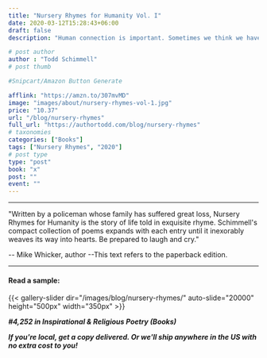 ```yaml
---
title: "Nursery Rhymes for Humanity Vol. I"
date: 2020-03-12T15:28:43+06:00
draft: false
description: "Human connection is important. Sometimes we think we have to fight alone because no one knows what we are dealing with or couldn't possibly share our feelings. Through a series of poems in rhyme, this book chips away at those labels that make us feel trapped or isolated by showing the common bonds and emotions of humanity."

# post author
author : "Todd Schimmell"
# post thumb

#Snipcart/Amazon Button Generate

afflink: "https://amzn.to/307mvMD"
image: "images/about/nursery-rhymes-vol-1.jpg"
price: "10.37"
url: "/blog/nursery-rhymes"
full_url: "https://authortodd.com/blog/nursery-rhymes"
# taxonomies
categories: ["Books"]
tags: ["Nursery Rhymes", "2020"]
# post type
type: "post"
book: "x"
post: ""
event: ""
---
```

---
"Written by a policeman whose family has suffered great loss, Nursery Rhymes for Humanity is the story of life told in exquisite rhyme. Schimmell's compact collection of poems expands with each entry until it inexorably weaves its way into hearts. Be prepared to laugh and cry."

-- Mike Whicker, author
--This text refers to the paperback edition.

---
#### Read a sample:
{{< gallery-slider dir="/images/blog/nursery-rhymes/" auto-slide="20000" height="500px" width="350px" >}}

***#4,252 in Inspirational & Religious Poetry (Books)***

***If you're local, get a copy delivered. Or we'll ship anywhere in the US with no extra cost to you!***
